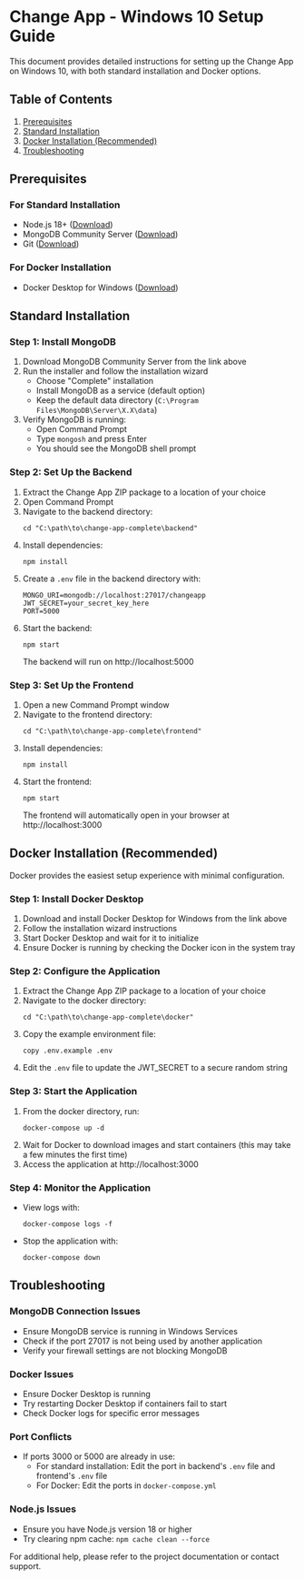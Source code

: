 # Change App - Windows 10 Setup Guide

This document provides detailed instructions for setting up the Change App on Windows 10, with both standard installation and Docker options.

## Table of Contents
1. [Prerequisites](#prerequisites)
2. [Standard Installation](#standard-installation)
3. [Docker Installation (Recommended)](#docker-installation-recommended)
4. [Troubleshooting](#troubleshooting)

## Prerequisites

### For Standard Installation
- Node.js 18+ ([Download](https://nodejs.org/))
- MongoDB Community Server ([Download](https://www.mongodb.com/try/download/community))
- Git ([Download](https://git-scm.com/download/win))

### For Docker Installation
- Docker Desktop for Windows ([Download](https://www.docker.com/products/docker-desktop))

## Standard Installation

### Step 1: Install MongoDB
1. Download MongoDB Community Server from the link above
2. Run the installer and follow the installation wizard
   - Choose "Complete" installation
   - Install MongoDB as a service (default option)
   - Keep the default data directory (`C:\Program Files\MongoDB\Server\X.X\data`)
3. Verify MongoDB is running:
   - Open Command Prompt
   - Type `mongosh` and press Enter
   - You should see the MongoDB shell prompt

### Step 2: Set Up the Backend
1. Extract the Change App ZIP package to a location of your choice
2. Open Command Prompt
3. Navigate to the backend directory:
   ```
   cd "C:\path\to\change-app-complete\backend"
   ```
4. Install dependencies:
   ```
   npm install
   ```
5. Create a `.env` file in the backend directory with:
   ```
   MONGO_URI=mongodb://localhost:27017/changeapp
   JWT_SECRET=your_secret_key_here
   PORT=5000
   ```
6. Start the backend:
   ```
   npm start
   ```
   The backend will run on http://localhost:5000

### Step 3: Set Up the Frontend
1. Open a new Command Prompt window
2. Navigate to the frontend directory:
   ```
   cd "C:\path\to\change-app-complete\frontend"
   ```
3. Install dependencies:
   ```
   npm install
   ```
4. Start the frontend:
   ```
   npm start
   ```
   The frontend will automatically open in your browser at http://localhost:3000

## Docker Installation (Recommended)

Docker provides the easiest setup experience with minimal configuration.

### Step 1: Install Docker Desktop
1. Download and install Docker Desktop for Windows from the link above
2. Follow the installation wizard instructions
3. Start Docker Desktop and wait for it to initialize
4. Ensure Docker is running by checking the Docker icon in the system tray

### Step 2: Configure the Application
1. Extract the Change App ZIP package to a location of your choice
2. Navigate to the docker directory:
   ```
   cd "C:\path\to\change-app-complete\docker"
   ```
3. Copy the example environment file:
   ```
   copy .env.example .env
   ```
4. Edit the `.env` file to update the JWT_SECRET to a secure random string

### Step 3: Start the Application
1. From the docker directory, run:
   ```
   docker-compose up -d
   ```
2. Wait for Docker to download images and start containers (this may take a few minutes the first time)
3. Access the application at http://localhost:3000

### Step 4: Monitor the Application
- View logs with:
  ```
  docker-compose logs -f
  ```
- Stop the application with:
  ```
  docker-compose down
  ```

## Troubleshooting

### MongoDB Connection Issues
- Ensure MongoDB service is running in Windows Services
- Check if the port 27017 is not being used by another application
- Verify your firewall settings are not blocking MongoDB

### Docker Issues
- Ensure Docker Desktop is running
- Try restarting Docker Desktop if containers fail to start
- Check Docker logs for specific error messages

### Port Conflicts
- If ports 3000 or 5000 are already in use:
  - For standard installation: Edit the port in backend's `.env` file and frontend's `.env` file
  - For Docker: Edit the ports in `docker-compose.yml`

### Node.js Issues
- Ensure you have Node.js version 18 or higher
- Try clearing npm cache: `npm cache clean --force`

For additional help, please refer to the project documentation or contact support.
